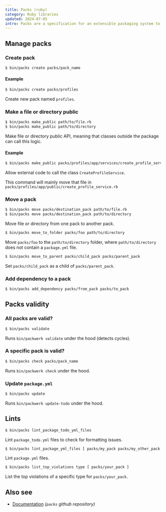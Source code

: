 ```yaml
---
title: Packs (ruby)
category: Ruby libraries
updated: 2024-07-05
intro: Packs are a specification for an extensible packaging system to help modularize Ruby applications.
---
```


## Manage packs

### Create pack

```bash
$ bin/packs create packs/pack_name
```

#### Example

```bash
$ bin/packs create packs/profiles
```

Create new pack named `profiles`.

### Make a file or directory public

```bash
$ bin/packs make_public path/to/file.rb
$ bin/packs make_public path/to/directory
```

Make file or directory public API, meaning that classes outside the package can call this logic.

#### Example

```bash
$ bin/packs make_public packs/profiles/app/services/create_profile_service.rb
```

Allow external code to call the class `CreateProfileService`.

This command will mainly move that file in `packs/profiles/app/public/create_profile_service.rb`

### Move a pack

```bash
$ bin/packs move packs/destination_pack path/to/file.rb
$ bin/packs move packs/destination_pack path/to/directory
```

Move file or directory from one pack to another pack.

```bash
$ bin/packs move_to_folder packs/foo path/to/directory
```

Move `packs/foo` to the `path/to/directory` folder, where `path/to/directory` does not contain a `package.yml` file.

```bash
$ bin/packs move_to_parent packs/child_pack packs/parent_pack
```

Set `packs/child_pack` as a child of `packs/parent_pack`.

### Add dependency to a pack

```bash
$ bin/packs add_dependency packs/from_pack packs/to_pack
```

## Packs validity

### All packs are valid?

```bash
$ bin/packs validate
```

Runs `bin/packwerk validate` under the hood (detects cycles).

### A specific pack is valid?

```bash
$ bin/packs check packs/pack_name
```

Runs `bin/packwerk check` under the hood.

### Update `package.yml`

```bash
$ bin/packs update
```

Runs `bin/packwerk update-todo` under the hood.

## Lints

```bash
$ bin/packs lint_package_todo_yml_files
```

Lint `package_todo.yml` files to check for formatting issues.

```bash
$ bin/packs lint_package_yml_files [ packs/my_pack packs/my_other_pack ]
```

Lint `package.yml` files.

```bash
$ bin/packs list_top_violations type [ packs/your_pack ]
```

List the top violations of a specific type for `packs/your_pack`.

## Also see

- [Documentation](https://github.com/rubyatscale/packs) _(`packs` github repository)_
